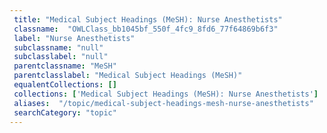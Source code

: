 ```yaml
--- 
 title: "Medical Subject Headings (MeSH): Nurse Anesthetists" 
 classname:  "OWLClass_bb1045bf_550f_4fc9_8fd6_77f64869b6f3" 
 label: "Nurse Anesthetists" 
 subclassname: "null" 
 subclasslabel: "null" 
 parentclassname: "MeSH" 
 parentclasslabel: "Medical Subject Headings (MeSH)" 
 equalentCollections: [] 
 collections: ['Medical Subject Headings (MeSH): Nurse Anesthetists']
 aliases:  "/topic/medical-subject-headings-mesh-nurse-anesthetists"  
 searchCategory: "topic" 
---
```

